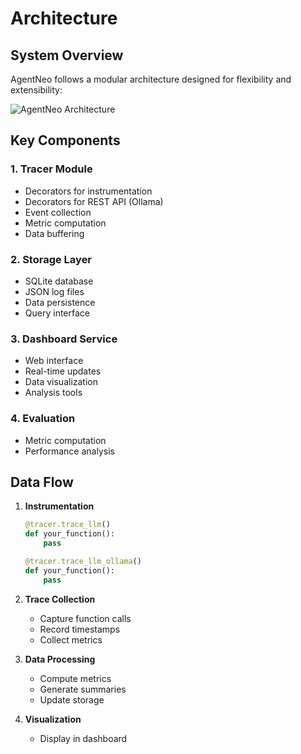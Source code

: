 # Architecture

## System Overview

AgentNeo follows a modular architecture designed for flexibility and extensibility:

![AgentNeo Architecture](../../assets/architecture.svg)

## Key Components

### 1. Tracer Module
- Decorators for instrumentation
- Decorators for REST API (Ollama)
- Event collection
- Metric computation
- Data buffering

### 2. Storage Layer
- SQLite database
- JSON log files
- Data persistence
- Query interface

### 3. Dashboard Service
- Web interface
- Real-time updates
- Data visualization
- Analysis tools

### 4. Evaluation
- Metric computation
- Performance analysis

## Data Flow

1. **Instrumentation**
   ```python
   @tracer.trace_llm()
   def your_function():
       pass
   ```

   ```python
   @tracer.trace_llm_ollama()
   def your_function():
       pass
   ```

2. **Trace Collection**
   - Capture function calls
   - Record timestamps
   - Collect metrics

3. **Data Processing**
   - Compute metrics
   - Generate summaries
   - Update storage

4. **Visualization**
   - Display in dashboard